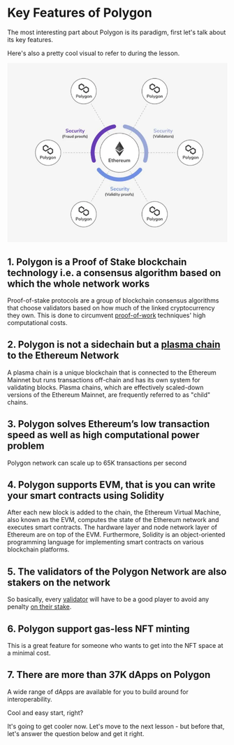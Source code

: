 # Key Features of Polygon

The most interesting part about Polygon is its paradigm, first let's talk about its key features.

Here's also a pretty cool visual to refer to during the lesson.

![](https://github.com/0xmetaschool/Learning-Projects/blob/main/assests_for_all/Introduction%20to%20Polygon%20and%20its%20Architecture/2.%20Paradigm%20of%20the%20Polygon%20Blockchain/1.%20Key%20Features%20of%20Polygon%201.webp?raw=true)

## 1\. Polygon is a Proof of Stake blockchain technology i.e. a consensus algorithm based on which the whole network works

Proof-of-stake protocols are a group of blockchain consensus algorithms that choose validators based on how much of the linked cryptocurrency they own. This is done to circumvent [proof-of-work](https://metaschool.so/articles/proof-of-work-meaning/) techniques' high computational costs.

## 2\. Polygon is not a sidechain but a [plasma chain](https://metaschool.so/articles/plasma-chain-ethereum-blockchain/) to the Ethereum Network

A plasma chain is a unique blockchain that is connected to the Ethereum Mainnet but runs transactions off-chain and has its own system for validating blocks. Plasma chains, which are effectively scaled-down versions of the Ethereum Mainnet, are frequently referred to as "child" chains.

## 3\. Polygon solves Ethereum’s low transaction speed as well as high computational power problem

Polygon network can scale up to 65K transactions per second

## 4\. Polygon supports EVM, that is you can write your smart contracts using Solidity

After each new block is added to the chain, the Ethereum Virtual Machine, also known as the EVM, computes the state of the Ethereum network and executes smart contracts. The hardware layer and node network layer of Ethereum are on top of the EVM. Furthermore, Solidity is an object-oriented programming language for implementing smart contracts on various blockchain platforms.

## 5\. The validators of the Polygon Network are also stakers on the network

So basically, every [validator](https://metaschool.so/articles/validator-blockchain/) will have to be a good player to avoid any penalty [on their stake](https://metaschool.so/articles/staking-proof-of-stake/).

## 6\. Polygon support gas-less NFT minting

This is a great feature for someone who wants to get into the NFT space at a minimal cost.

## 7\. There are more than 37K dApps on Polygon

A wide range of dApps are available for you to build around for interoperability.

Cool and easy start, right?

It's going to get cooler now. Let's move to the next lesson - but before that, let's answer the question below and get it right.
